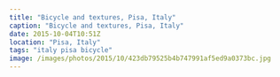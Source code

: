 ```yaml
---
title: "Bicycle and textures, Pisa, Italy"
caption: "Bicycle and textures, Pisa, Italy"
date: 2015-10-04T10:51Z
location: "Pisa, Italy"
tags: "italy pisa bicycle"
image: /images/photos/2015/10/423db79525b4b747991af5ed9a0373bc.jpg
---
```

